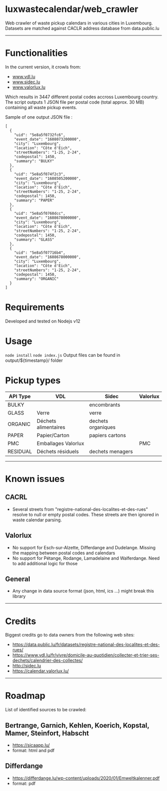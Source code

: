 # luxwastecalendar/web_crawler
Web crawler of waste pickup calendars in various cities in Luxembourg.
Datasets are matched against CACLR address database from data.public.lu

----------
# Functionalities
In the current version, it crowls from:
- www.vdl.lu
- www.sidec.lu
- www.valorlux.lu

Which results in 3447 different postal codes accross Luxembourg country.
The script outputs 1 JSON file per postal code (total approx. 30 MB) containing all waste pickup events.


Sample of one output JSON file :
```
[
  {
    "uid": "5e8a5f0732fc6",
    "event_date": "1608073200000",
    "city": "Luxembourg",
    "location": "Côte d'Eich",
    "streetNumbers": "1-25, 2-24",
    "codepostal": 1450,
    "summary": "BULKY"
  },
  {
    "uid": "5e8a5f074f2c3",
    "event_date": "1608505200000",
    "city": "Luxembourg",
    "location": "Côte d'Eich",
    "streetNumbers": "1-25, 2-24",
    "codepostal": 1450,
    "summary": "PAPER"
  },
  {
    "uid": "5e8a5f0760dcc",
    "event_date": "1608678000000",
    "city": "Luxembourg",
    "location": "Côte d'Eich",
    "streetNumbers": "1-25, 2-24",
    "codepostal": 1450,
    "summary": "GLASS"
  },
  {
    "uid": "5e8a5f07716b4",
    "event_date": "1608678000000",
    "city": "Luxembourg",
    "location": "Côte d'Eich",
    "streetNumbers": "1-25, 2-24",
    "codepostal": 1450,
    "summary": "ORGANIC"
  }
]
```

# Requirements
Developed and tested on Nodejs v12

# Usage
`node install`
`node index.js`
Output files can be found in output/${timestamp}/ folder

# Pickup types
| API Type | VDL                  | Sidec              | Valorlux | 
|----------|----------------------|--------------------|----------|
| BULKY    |                      | encombrants        |          |
| GLASS    | Verre                | verre              |          |
| ORGANIC  | Déchets alimentaires | dechets organiques |          |
| PAPER    | Papier/Carton        | papiers cartons    |          |
| PMC      | Emballages Valorlux  |                    | PMC      |
| RESIDUAL | Déchets résiduels    | dechets menagers   |          |
----------
# Known issues
## CACRL
- Several streets from "registre-national-des-localites-et-des-rues" resolve to null or empty postal codes. These streets are then ignored in waste calendar parsing.
## Valorlux
- No support for Esch-sur-Alzette, Differdange and Dudelange. Missing the mapping between postal codes and calendars
- No support for Pétange, Rodange, Lamadelaine and Walferdange. Need to add additional logic for those
## General
- Any change in data source format (json, html, ics ...) might break this library
----------
# Credits
Biggest credits go to data owners from the following web sites:
- https://data.public.lu/fr/datasets/registre-national-des-localites-et-des-rues/
- https://www.vdl.lu/fr/vivre/domicile-au-quotidien/collecter-et-trier-ses-dechets/calendrier-des-collectes/
- http://sidec.lu
- https://calendar.valorlux.lu/
----------
# Roadmap
List of identified sources to be crawled:

## Bertrange, Garnich, Kehlen, Koerich, Kopstal, Mamer, Steinfort, Habscht
- https://sicaapp.lu/
- format: html and pdf

## Differdange
- https://differdange.lu/wp-content/uploads/2020/01/Emweltkalenner.pdf
- format: pdf
